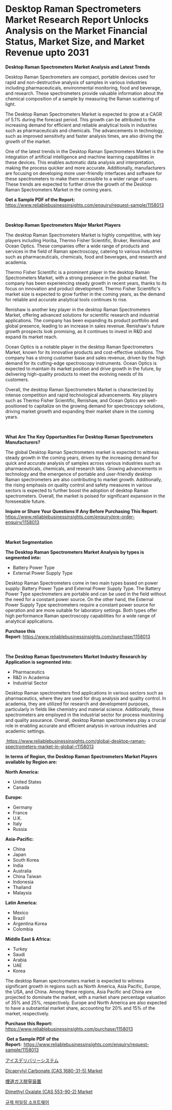 <p><h1>Desktop Raman Spectrometers Market Research Report Unlocks Analysis on the Market Financial Status, Market Size, and Market Revenue upto 2031</h1></p><p><strong>Desktop Raman Spectrometers Market Analysis and Latest Trends</strong></p>
<p><p>Desktop Raman Spectrometers are compact, portable devices used for rapid and non-destructive analysis of samples in various industries including pharmaceuticals, environmental monitoring, food and beverage, and research. These spectrometers provide valuable information about the chemical composition of a sample by measuring the Raman scattering of light.</p><p>The Desktop Raman Spectrometers Market is expected to grow at a CAGR of 5.1% during the forecast period. This growth can be attributed to the increasing demand for efficient and reliable analytical tools in industries such as pharmaceuticals and chemicals. The advancements in technology, such as improved sensitivity and faster analysis times, are also driving the growth of the market.</p><p>One of the latest trends in the Desktop Raman Spectrometers Market is the integration of artificial intelligence and machine learning capabilities in these devices. This enables automatic data analysis and interpretation, making the process quicker and more accurate. Additionally, manufacturers are focusing on developing more user-friendly interfaces and software for these spectrometers to make them accessible to a wider range of users. These trends are expected to further drive the growth of the Desktop Raman Spectrometers Market in the coming years.</p></p>
<p><strong>Get a Sample PDF of the Report:&nbsp;</strong> <a href="https://www.reliablebusinessinsights.com/enquiry/request-sample/1158013">https://www.reliablebusinessinsights.com/enquiry/request-sample/1158013</a></p>
<p>&nbsp;</p>
<p><strong>Desktop Raman Spectrometers Major Market Players</strong></p>
<p><p>The desktop Raman Spectrometers Market is highly competitive, with key players including Horiba, Thermo Fisher Scientific, Bruker, Renishaw, and Ocean Optics. These companies offer a wide range of products and services in the field of Raman spectroscopy, catering to various industries such as pharmaceuticals, chemicals, food and beverages, and research and academia.</p><p>Thermo Fisher Scientific is a prominent player in the desktop Raman Spectrometers Market, with a strong presence in the global market. The company has been experiencing steady growth in recent years, thanks to its focus on innovation and product development. Thermo Fisher Scientific's market size is expected to grow further in the coming years, as the demand for reliable and accurate analytical tools continues to rise.</p><p>Renishaw is another key player in the desktop Raman Spectrometers Market, offering advanced solutions for scientific research and industrial applications. The company has been expanding its product portfolio and global presence, leading to an increase in sales revenue. Renishaw's future growth prospects look promising, as it continues to invest in R&D and expand its market reach.</p><p>Ocean Optics is a notable player in the desktop Raman Spectrometers Market, known for its innovative products and cost-effective solutions. The company has a strong customer base and sales revenue, driven by the high demand for its cutting-edge spectroscopy instruments. Ocean Optics is expected to maintain its market position and drive growth in the future, by delivering high-quality products to meet the evolving needs of its customers.</p><p>Overall, the desktop Raman Spectrometers Market is characterized by intense competition and rapid technological advancements. Key players such as Thermo Fisher Scientific, Renishaw, and Ocean Optics are well-positioned to capitalize on the growing demand for spectroscopy solutions, driving market growth and expanding their market share in the coming years.</p></p>
<p>&nbsp;</p>
<p><strong>What Are The Key Opportunities For Desktop Raman Spectrometers Manufacturers?</strong></p>
<p><p>The global Desktop Raman Spectrometers market is expected to witness steady growth in the coming years, driven by the increasing demand for quick and accurate analysis of samples across various industries such as pharmaceuticals, chemicals, and research labs. Growing advancements in technology and the emergence of portable and user-friendly desktop Raman spectrometers are also contributing to market growth. Additionally, the rising emphasis on quality control and safety measures in various sectors is expected to further boost the adoption of desktop Raman spectrometers. Overall, the market is poised for significant expansion in the foreseeable future.</p></p>
<p><strong>Inquire or Share Your Questions If Any Before Purchasing This Report:</strong> <a href="https://www.reliablebusinessinsights.com/enquiry/pre-order-enquiry/1158013">https://www.reliablebusinessinsights.com/enquiry/pre-order-enquiry/1158013</a></p>
<p>&nbsp;</p>
<p><strong>Market Segmentation</strong></p>
<p><strong>The Desktop Raman Spectrometers Market Analysis by types is segmented into:</strong></p>
<p><ul><li>Battery Power Type</li><li>External Power Supply Type</li></ul></p>
<p><p>Desktop Raman Spectrometers come in two main types based on power supply: Battery Power Type and External Power Supply Type. The Battery Power Type spectrometers are portable and can be used in the field without the need for a constant power source. On the other hand, the External Power Supply Type spectrometers require a constant power source for operation and are more suitable for laboratory settings. Both types offer high performance Raman spectroscopy capabilities for a wide range of analytical applications.</p></p>
<p><strong>Purchase this Report:&nbsp;</strong><a href="https://www.reliablebusinessinsights.com/purchase/1158013">https://www.reliablebusinessinsights.com/purchase/1158013</a></p>
<p>&nbsp;</p>
<p><strong>The Desktop Raman Spectrometers Market Industry Research by Application is segmented into:</strong></p>
<p><ul><li>Pharmaceutics</li><li>R&D in Academia</li><li>Industrial Sector</li></ul></p>
<p><p>Desktop Raman spectrometers find applications in various sectors such as pharmaceutics, where they are used for drug analysis and quality control. In academia, they are utilized for research and development purposes, particularly in fields like chemistry and material science. Additionally, these spectrometers are employed in the industrial sector for process monitoring and quality assurance. Overall, desktop Raman spectrometers play a crucial role in enabling accurate and efficient analysis in various industries and academic settings.</p></p>
<p><a href="https://www.reliablebusinessinsights.com/global-desktop-raman-spectrometers-market-in-global-r1158013">&nbsp;https://www.reliablebusinessinsights.com/global-desktop-raman-spectrometers-market-in-global-r1158013</a></p>
<p><strong>In terms of Region, the Desktop Raman Spectrometers Market Players available by Region are:</strong></p>
<p>
    <p> <strong> North America: </strong>
        <ul>
            <li>United States</li>
            <li>Canada</li>
        </ul>
        </p> 
    <p> <strong> Europe: </strong>
        <ul>
            <li>Germany</li>
            <li>France</li>
            <li>U.K.</li>
            <li>Italy</li>
            <li>Russia</li>
        </ul>
        </p> 
    <p> <strong> Asia-Pacific: </strong>
        <ul>
            <li>China</li>
            <li>Japan</li>
            <li>South Korea</li>
            <li>India</li>
            <li>Australia</li>
            <li>China Taiwan</li>
            <li>Indonesia</li>
            <li>Thailand</li>
            <li>Malaysia</li>
        </ul>
        </p> 
    <p> <strong> Latin America: </strong>
        <ul>
            <li>Mexico</li>
            <li>Brazil</li>
            <li>Argentina Korea</li>
            <li>Colombia</li>
        </ul>
        </p> 
    <p> <strong> Middle East & Africa: </strong>
        <ul>
            <li>Turkey</li>
            <li>Saudi</li>
            <li>Arabia</li>
            <li>UAE</li>
            <li>Korea</li>
        </ul>
    </p>
    </p>
<p><p>The desktop Raman spectrometers market is expected to witness significant growth in regions such as North America, Asia Pacific, Europe, the USA, and China. Among these regions, Asia Pacific and China are projected to dominate the market, with a market share percentage valuation of 35% and 25%, respectively. Europe and North America are also expected to have a substantial market share, accounting for 20% and 15% of the market, respectively.</p></p>
<p><strong>Purchase this Report: </strong><a href="https://www.reliablebusinessinsights.com/purchase/1158013">https://www.reliablebusinessinsights.com/purchase/1158013</a></p>
<p>&nbsp;<strong>Get a Sample PDF of the Report:&nbsp;&nbsp;</strong><a href="https://www.reliablebusinessinsights.com/enquiry/request-sample/1158013">https://www.reliablebusinessinsights.com/enquiry/request-sample/1158013</a></p>
<p><strong></strong></p>
<p><p><a href="https://github.com/SkylarDaniel70/Market-Research-Report-List-1/blob/main/641816288311.md">アイスデリバリーシステム</a></p><p><a href="https://github.com/ashman753/Market-Research-Report-List-1/blob/main/dicaprylyl-carbonate-cas-1680-31-5-market.md">Dicaprylyl Carbonate (CAS 1680-31-5) Market</a></p><p><a href="https://github.com/RandallRunte2023/Market-Research-Report-List-1/blob/main/341662388310.md">煙道ガス脱窒装置</a></p><p><a href="https://github.com/LibbySpencer2018/Market-Research-Report-List-1/blob/main/dimethyl-oxalate-cas-553-90-2-market.md">Dimethyl Oxalate (CAS 553-90-2) Market</a></p><p><a href="https://medium.com/@rickymetzdvm/%ED%95%B4%EB%8F%85-%EA%B7%9C%EC%A0%9C-%EB%B0%8F-%EC%A0%9C%EC%B6%9C-%EC%86%8C%ED%94%84%ED%8A%B8%EC%9B%A8%EC%96%B4-%EC%8B%9C%EC%9E%A5-%EB%A9%94%ED%8A%B8%EB%A6%AD%EC%8A%A4-%EC%8B%9C%EC%9E%A5-%EC%A0%90%EC%9C%A0%EC%9C%A8-%ED%8A%B8%EB%A0%8C%EB%93%9C-%EB%B0%8F-%EC%84%B1%EC%9E%A5-%ED%8C%A8%ED%84%B4-9fdfa7f0a84f">규제 파일링 소프트웨어</a></p></p>